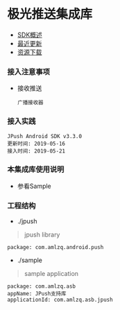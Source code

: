 # 极光推送集成库
- [SDK概述](https://docs.jiguang.cn/jpush/client/Android/android_sdk/)
- [最近更新](https://docs.jiguang.cn/jpush/updates/)
- [资源下载](https://docs.jiguang.cn/jpush/resources/)

### 接入注意事项
- 接收推送
    ```
    广播接收器
    ```

### 接入实践
```
JPush Android SDK v3.3.0
更新时间: 2019-05-16
接入时间: 2019-05-21
```

### 本集成库使用说明
- 参看Sample

### 工程结构
* ./jpush
> jpush library
```
package: com.amlzq.android.push
```
* ./sample
> sample application
```
package: com.amlzq.asb
appName: JPush支持库
applicationId: com.amlzq.asb.jpush
```